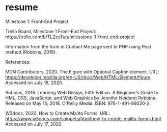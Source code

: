 # resume
Milestone 1: Front-End Project

Trello Board, Milestone 1 Front-End Project: https://trello.com/b/TLZcsTun/milesstone-1-front-end-project

Information from the form in Contact Me page sent to PHP using Post method (Robbins, 2018).

References:

MDN Contributors, 2020. The Figure with Optional Caption element. URL: https://developer.mozilla.org/en-US/docs/Web/HTML/Element/figure. Accessed on July 16, 2020. 

Robbins, 2018. Learning Web Design, Fifth Edition. A Beginner's Guide to HML, CSS, JavaScript, and Web Graphics by Jennifer Neiderst Robbins. Released on May 16, 2018. O'Reilly Media. ISBN: 978-1-491-96020-2.

W3docs, 2020. How to Create Mailto Forms. URL: https://www.w3docs.com/snippets/html/how-to-create-mailto-forms.html. Accessed on July 17, 2020. 

